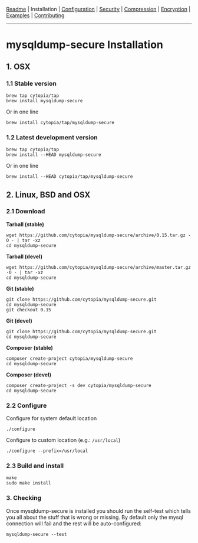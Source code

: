 [Readme](https://github.com/cytopia/mysqldump-secure/blob/master/README.md) |
Installation |
[Configuration](https://github.com/cytopia/mysqldump-secure/blob/master/doc/SETUP.md) |
[Security](https://github.com/cytopia/mysqldump-secure/blob/master/doc/SECURITY.md) |
[Compression](https://github.com/cytopia/mysqldump-secure/blob/master/doc/COMPRESSION.md) |
[Encryption](https://github.com/cytopia/mysqldump-secure/blob/master/doc/ENCRYPTION.md) |
[Examples](https://github.com/cytopia/mysqldump-secure/blob/master/doc/EXAMPLES.md) |
[Contributing](https://github.com/cytopia/mysqldump-secure/blob/master/CONTRIBUTING.md)

---

# mysqldump-secure Installation

## 1. OSX

### 1.1 Stable version

```shell
brew tap cytopia/tap
brew install mysqldump-secure
```
Or in one line
```shell
brew install cytopia/tap/mysqldump-secure
```

### 1.2 Latest development version

```shell
brew tap cytopia/tap
brew install --HEAD mysqldump-secure
```
Or in one line
```shell
brew install --HEAD cytopia/tap/mysqldump-secure
```

## 2. Linux, BSD and OSX

### 2.1 Download

**Tarball (stable)**
```shell
wget https://github.com/cytopia/mysqldump-secure/archive/0.15.tar.gz -O - | tar -xz
cd mysqldump-secure
```
**Tarball (devel)**
```shell
wget https://github.com/cytopia/mysqldump-secure/archive/master.tar.gz -O - | tar -xz
cd mysqldump-secure
```

**Git (stable)**
```shell
git clone https://github.com/cytopia/mysqldump-secure.git
cd mysqldump-secure
git checkout 0.15
```
**Git (devel)**
```shell
git clone https://github.com/cytopia/mysqldump-secure.git
cd mysqldump-secure
```

**Composer (stable)**
```shell
composer create-project cytopia/mysqldump-secure
cd mysqldump-secure
```
**Composer (devel)**
```shell
composer create-project -s dev cytopia/mysqldump-secure
cd mysqldump-secure
```



### 2.2 Configure
Configure for system default location
```shell
./configure
```
Configure to custom location (e.g.: `/usr/local`)
```shell
./configure --prefix=/usr/local
```

### 2.3 Build and install
```shell
make
sudo make install
```


### 3. Checking

Once mysqldump-secure is installed you should run the self-test which tells you all about the stuff that is wrong or missing. By default only the mysql connection will fail and the rest will be auto-configured:
```shell
mysqldump-secure --test
```
